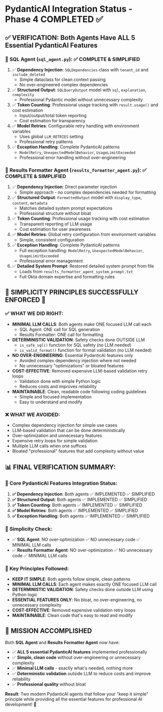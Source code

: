# PydanticAI Integration Status - Phase 4 COMPLETED ✅

## ✅ VERIFICATION: Both Agents Have ALL 5 Essential PydanticAI Features

### 🎯 **SQL Agent (`sql_agent.py`)**: ✅ COMPLETE & SIMPLIFIED
1. ✅ **Dependency Injection**: `SQLDependencies` class with `tenant_id` and `include_deleted`
   - Simple dataclass for clean context passing
   - No over-engineered complex dependencies
2. ✅ **Structured Output**: `SQLQueryOutput` model with `sql`, `explanation`, `complexity` 
   - Professional Pydantic model without unnecessary complexity
3. ✅ **Token Counting**: Professional usage tracking with `result.usage()` and cost estimation
   - Input/output/total token reporting
   - Cost estimation for transparency
4. ✅ **Model Retries**: Configurable retry handling with environment variables
   - Uses global `LLM_RETRIES` setting
   - Professional retry patterns
5. ✅ **Exception Handling**: Complete PydanticAI patterns
   - `ModelRetry`, `UnexpectedModelBehavior`, `UsageLimitExceeded`
   - Professional error handling without over-engineering

### 🎯 **Results Formatter Agent (`results_formatter_agent.py`)**: ✅ COMPLETE & SIMPLIFIED  
1. ✅ **Dependency Injection**: Direct parameter injection 
   - Simple approach - no complex dependencies needed for formatting
2. ✅ **Structured Output**: `FormattedOutput` model with `display_type`, `content`, `metadata`
   - Matches detailed system prompt expectations
   - Professional structure without bloat
3. ✅ **Token Counting**: Professional usage tracking with cost estimation
   - Transparent reporting of LLM usage
   - Cost estimation for user awareness
4. ✅ **Model Retries**: Global retry configuration from environment variables
   - Simple, consistent configuration
5. ✅ **Exception Handling**: Complete PydanticAI patterns
   - Full exception handling: `ModelRetry`, `UnexpectedModelBehavior`, `UsageLimitExceeded`
   - Professional error management
6. ✅ **Detailed System Prompt**: Restored detailed system prompt from file
   - Loads from `results_formatter_agent_system_prompt.txt`
   - Full Okta domain expertise and formatting rules

## 🚨 **SIMPLICITY PRINCIPLES SUCCESSFULLY ENFORCED** 🚨

### ✅ **WHAT WE DID RIGHT:**
- **MINIMAL LLM CALLS**: Both agents make ONE focused LLM call each
  - SQL Agent: ONE call for SQL generation
  - Results Formatter: ONE call for formatting
- **DETERMINISTIC VALIDATION**: Safety checks done OUTSIDE LLM
  - `is_safe_sql()` function for SQL safety (no LLM needed)
  - `is_valid_format()` function for format validation (no LLM needed)
- **NO OVER-ENGINEERING**: Essential PydanticAI features only
  - Avoided complex dependency injection where not needed
  - No unnecessary "optimizations" or bloated features
- **COST-EFFECTIVE**: Removed expensive LLM-based validation retry loops
  - Validation done with simple Python logic
  - Reduces costs and improves reliability
- **MAINTAINABLE**: Clean, readable code following coding guidelines
  - Simple and focused implementation
  - Easy to understand and modify

### ❌ **WHAT WE AVOIDED:**
- Complex dependency injection for simple use cases
- LLM-based validation that can be done deterministically  
- Over-optimization and unnecessary features
- Expensive retry loops for simple validation
- Multiple LLM calls when one suffices
- Bloated "professional" features that add complexity without value

## 📊 **FINAL VERIFICATION SUMMARY:**

### 🎯 **Core PydanticAI Features Integration Status:**
1. **✅ Dependency Injection**: Both agents ✅ IMPLEMENTED ✅ SIMPLIFIED
2. **✅ Structured Output**: Both agents ✅ IMPLEMENTED ✅ SIMPLIFIED  
3. **✅ Token Counting**: Both agents ✅ IMPLEMENTED ✅ SIMPLIFIED
4. **✅ Model Retries**: Both agents ✅ IMPLEMENTED ✅ SIMPLIFIED
5. **✅ Exception Handling**: Both agents ✅ IMPLEMENTED ✅ SIMPLIFIED

### 🚨 **Simplicity Check:**
- ✅ **SQL Agent**: NO over-optimization ✅ NO unnecessary code ✅ MINIMAL LLM calls
- ✅ **Results Formatter Agent**: NO over-optimization ✅ NO unnecessary code ✅ MINIMAL LLM calls

### 🎯 **Key Principles Followed:**
- **KEEP IT SIMPLE**: Both agents follow simple, clean patterns
- **MINIMAL LLM CALLS**: Each agent makes exactly ONE focused LLM call
- **DETERMINISTIC VALIDATION**: Safety checks done outside LLM using Python logic
- **ESSENTIAL FEATURES ONLY**: No bloat, no over-engineering, no unnecessary complexity
- **COST-EFFECTIVE**: Removed expensive validation retry loops
- **MAINTAINABLE**: Clean code that's easy to read and modify

## 🎯 **MISSION ACCOMPLISHED**

Both **SQL Agent** and **Results Formatter Agent** now have:
- ✅ **ALL 5 essential PydanticAI features** implemented professionally
- ✅ **Simple, clean code** without over-engineering or unnecessary complexity
- ✅ **Minimal LLM calls** - exactly what's needed, nothing more
- ✅ **Deterministic validation** outside LLM to reduce costs and improve reliability
- ✅ **Professional quality** without bloat

**Result**: Two modern PydanticAI agents that follow your "keep it simple" principle while providing all the essential features for professional AI development! 🚀
